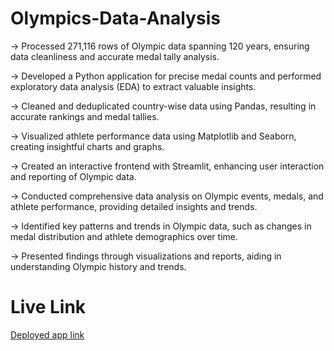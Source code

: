 # Olympics-Data-Analysis

-> Processed 271,116 rows of Olympic data spanning 120 years, ensuring data cleanliness and accurate medal tally analysis.

-> Developed a Python application for precise medal counts and performed exploratory data analysis (EDA) to extract valuable insights.

-> Cleaned and deduplicated country-wise data using Pandas, resulting in accurate rankings and medal tallies.

-> Visualized athlete performance data using Matplotlib and Seaborn, creating insightful charts and graphs.

-> Created an interactive frontend with Streamlit, enhancing user interaction and reporting of Olympic data.

-> Conducted comprehensive data analysis on Olympic events, medals, and athlete performance, providing detailed insights and trends.

-> Identified key patterns and trends in Olympic data, such as changes in medal distribution and athlete demographics over time.

-> Presented findings through visualizations and reports, aiding in understanding Olympic history and trends.

# Live Link
[Deployed app link](https://olympics-data-analysis-ntyv2sngzmvkitezn3strg.streamlit.app/)


